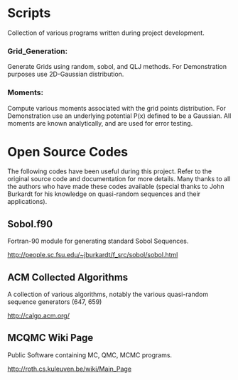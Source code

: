 # Scripts
Collection of various programs written during project development.

### Grid_Generation:
Generate Grids using random, sobol, and QLJ methods. 
For Demonstration purposes use 2D-Gaussian distribution. 

### Moments:
Compute various moments associated with the grid points distribution. 
For Demonstration use an underlying potential P(x) defined to be a Gaussian.
All moments are known analytically, and are used for error testing. 

# Open Source Codes
The following codes have been useful during this project.
Refer to the original source code and documentation for more details.
Many thanks to all the authors who have made these codes available (special thanks to John Burkardt for his knowledge on quasi-random sequences and their applications). 

## Sobol.f90 
Fortran-90 module for generating standard Sobol Sequences. 

http://people.sc.fsu.edu/~jburkardt/f_src/sobol/sobol.html

## ACM Collected Algorithms
A collection of various algorithms, notably the various quasi-random sequence generators (647, 659)

http://calgo.acm.org/ 

## MCQMC Wiki Page
Public Software containing MC, QMC, MCMC programs.

http://roth.cs.kuleuven.be/wiki/Main_Page 
